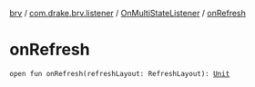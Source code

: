[brv](../../index.md) / [com.drake.brv.listener](../index.md) / [OnMultiStateListener](index.md) / [onRefresh](./on-refresh.md)

# onRefresh

`open fun onRefresh(refreshLayout: RefreshLayout): `[`Unit`](https://kotlinlang.org/api/latest/jvm/stdlib/kotlin/-unit/index.html)